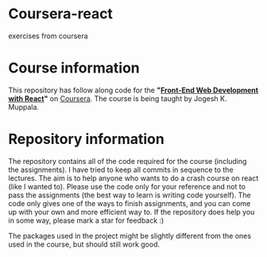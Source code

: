 # Coursera-react
exercises from coursera

# Course information
This repository has follow along code for the **"[Front-End Web Development with React](https://www.coursera.org/learn/front-end-react/)"** on [Coursera](https://www.coursera.org/).
The course is being taught by Jogesh K. Muppala. 

# Repository information
The repository contains all of the code required for the course (including the assignments). I have tried to keep all commits in sequence to the lectures. The aim is to help anyone who wants to do a crash course on react (like I wanted to). Please use the code only for your reference and not to pass the assignments (the best way to learn is writing code yourself).
The code only gives one of the ways to finish assignments, and you can come up with your own and more efficient way to. If the repository does help you in some way, please mark a star for feedback :)

The packages used in the project might be slightly different from the ones used in the course, but should still work good.
